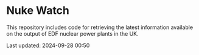 # Nuke Watch

This repository includes code for retrieving the latest information available on the output of EDF nuclear power plants in the UK.

Last updated: 2024-09-28 00:50